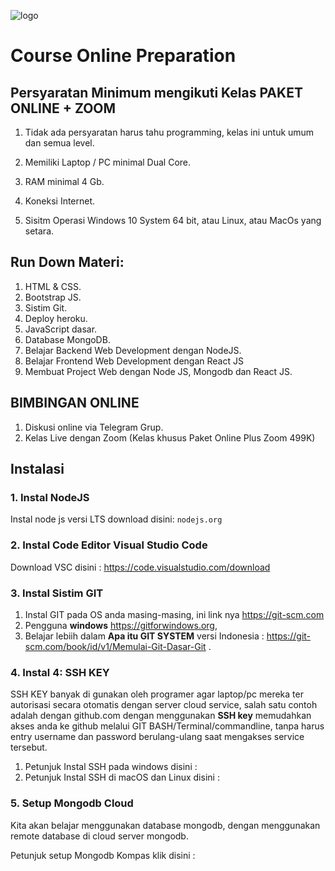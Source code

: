 ![logo](img/logo.png)

# Course Online Preparation 



## Persyaratan Minimum mengikuti Kelas PAKET ONLINE + ZOOM

1. Tidak ada persyaratan harus tahu programming, kelas ini untuk umum dan semua level.

2. Memiliki Laptop / PC minimal Dual Core.

3. RAM minimal 4 Gb.

4. Koneksi Internet.

5. Sisitm Operasi Windows 10 System 64 bit, atau Linux, atau MacOs yang setara.

   

## Run Down Materi:

1. HTML & CSS. 
2. Bootstrap JS.
3. Sistim Git.
4. Deploy heroku.
5. JavaScript dasar.
6. Database MongoDB.
7. Belajar Backend Web Development dengan NodeJS.
8. Belajar Frontend Web Development dengan React JS
9. Membuat Project Web dengan Node JS, Mongodb dan React JS.



## BIMBINGAN ONLINE

1. Diskusi online via Telegram Grup.
2. Kelas Live dengan Zoom (Kelas khusus Paket Online Plus Zoom 499K)



## Instalasi

### 1. Instal  NodeJS

Instal node js versi LTS download disini:  ```nodejs.org```

### 2. Instal Code Editor Visual Studio Code

Download VSC disini : https://code.visualstudio.com/download

### 3. Instal Sistim GIT

1. Instal GIT pada OS anda masing-masing, ini link nya https://git-scm.com 
2. Pengguna **windows**  https://gitforwindows.org, 
3. Belajar lebiih dalam **Apa itu GIT SYSTEM** versi Indonesia : https://git-scm.com/book/id/v1/Memulai-Git-Dasar-Git .

### 4. Instal 4: SSH KEY

SSH KEY banyak di gunakan oleh programer agar laptop/pc mereka ter autorisasi secara otomatis dengan server cloud service, salah satu contoh adalah dengan  github.com dengan menggunakan **SSH key** memudahkan akses anda ke github melalui GIT BASH/Terminal/commandline, tanpa harus entry username dan password berulang-ulang saat mengakses service tersebut. 

1. Petunjuk Instal SSH pada windows disini : 
2. Petunjuk Instal SSH di macOS dan Linux disini : 

###  5. Setup Mongodb Cloud

Kita akan belajar menggunakan database mongodb, dengan menggunakan remote database di cloud server mongodb.

Petunjuk setup Mongodb Kompas klik disini : 



